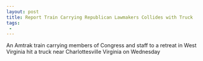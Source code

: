 ```yaml
---
layout: post
title: Report Train Carrying Republican Lawmakers Collides with Truck
tags:
 -
---
```

An Amtrak train carrying members of Congress and staff to a retreat in West Virginia hit a truck near Charlottesville Virginia on Wednesday
